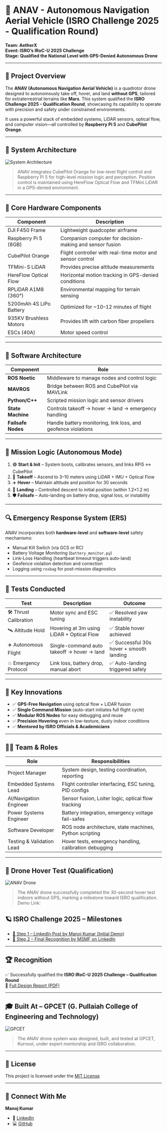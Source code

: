 # 🚀 ANAV - Autonomous Navigation Aerial Vehicle (ISRO Challenge 2025 - Qualification Round)

**Team: AetherX**  
**Event: ISRO’s IRoC-U 2025 Challenge**  
**Stage: Qualified the National Level with GPS-Denied Autonomous Drone**

---

## 📖 Project Overview

The **ANAV (Autonomous Navigation Aerial Vehicle)** is a quadrotor drone designed to autonomously take off, hover, and land **without GPS**, tailored for extraterrestrial terrains like **Mars**. This system qualified the **ISRO Challenge 2025 - Qualification Round**, showcasing its capability to operate with precision and safety under constrained environments.

It uses a powerful stack of embedded systems, LiDAR sensors, optical flow, and computer vision—all controlled by **Raspberry Pi 5** and **CubePilot Orange**.

---

## 🧭 System Architecture
![System Architecture](images/system_architecture.jpg)

> ANAV integrates CubePilot Orange for low-level flight control and Raspberry Pi 5 for high-level mission logic and perception. Position control is maintained using HereFlow Optical Flow and TFMini LiDAR in a GPS-denied environment.

---

## 🔧 Core Hardware Components

| Component                  | Description                                               |
|----------------------------|-----------------------------------------------------------|
| DJI F450 Frame             | Lightweight quadcopter airframe                           |
| Raspberry Pi 5 (8GB)       | Companion computer for decision-making and sensor fusion  |
| CubePilot Orange           | Flight controller with real-time motor and sensor control |
| TFMini-S LiDAR             | Provides precise altitude measurements                    |
| HereFlow Optical Flow      | Horizontal motion tracking in GPS-denied conditions       |
| RPLiDAR A1M8 (360°)        | Environmental mapping for terrain sensing                 |
| 5200mAh 4S LiPo Battery    | Optimized for ~10–12 minutes of flight                    |
| 935KV Brushless Motors     | Provides lift with carbon fiber propellers                |
| ESCs (40A)                 | Motor speed control                                       |

---

## 🧠 Software Architecture

| Component        | Role                                                              |
|------------------|-------------------------------------------------------------------|
| **ROS Noetic**   | Middleware to manage nodes and control logic                      |
| **MAVROS**       | Bridge between ROS and CubePilot via MAVLink                      |
| **Python/C++**   | Scripted mission logic and sensor drivers                         |
| **State Machine**| Controls takeoff → hover → land → emergency handling              |
| **Failsafe Nodes**| Handle battery monitoring, link loss, and geofence violations     |

---

## 🚀 Mission Logic (Autonomous Mode)

1. 🟢 **Start & Init** – System boots, calibrates sensors, and links RPi5 ↔ CubePilot
2. 🛫 **Takeoff** – Ascend to 3–10 meters using LiDAR + IMU + Optical Flow
3. ✈️ **Hover** – Maintain altitude and position for 30 seconds
4. 🛬 **Landing** – Controlled descent to initial position (within 1.2×1.2 m)
5. 🛡️ **Failsafe** – Auto-landing on battery drop, signal loss, or instability

---

## 🔍 Emergency Response System (ERS)

ANAV incorporates both **hardware-level** and **software-level** safety mechanisms:

- Manual Kill Switch (via GCS or RC)
- Battery Voltage Monitoring (`battery_monitor.py`)
- Link-Loss Handling (heartbeat timeout triggers auto-land)
- Geofence violation detection and correction
- Logging using `rosbag` for post-mission diagnostics

---

## 🧪 Tests Conducted

| Test | Description | Outcome |
|------|-------------|---------|
| 🛠️ Thrust Calibration | Motor sync and ESC tuning | ✅ Resolved yaw instability |
| 🛰️ Altitude Hold | Hovering at 3m using LiDAR + Optical Flow | ✅ Stable hover achieved |
| ✈️ Autonomous Flight | Single-command auto takeoff → hover → land | ✅ Successful 30s hover + smooth landing |
| 💥 Emergency Protocol | Link loss, battery drop, manual abort | ✅ Auto-landing triggered safely |

---

## 🎯 Key Innovations

- ✅ **GPS-Free Navigation** using optical flow + LiDAR fusion
- ✅ **Single Command Mission** (auto-start initiates full flight cycle)
- ✅ **Modular ROS Nodes** for easy debugging and reuse
- ✅ **Precision Hovering** even in low-texture, dusty indoor conditions
- ✅ **Mentored by ISRO Officials & Academicians**

---
## 🧑‍💻 Team & Roles

| Role                      | Responsibilities                                         |
|---------------------------|-----------------------------------------------------------|
| Project Manager           | System design, testing coordination, reporting            |
| Embedded Systems Lead     | Flight controller interfacing, ESC tuning, PID configs    |
| AI/Navigation Engineer    | Sensor fusion, Loiter logic, optical flow tracking        |
| Power Systems Engineer    | Battery integration, emergency voltage fail-safes         |
| Software Developer        | ROS node architecture, state machines, Python scripting   |
| Testing & Validation Lead | Hover tests, emergency handling, calibration debugging    |

---
## 📸 Drone Hover Test (Qualification)

![ANAV Drone](images/ANAV_Drone_Non_GPS.jpg)

> The ANAV drone successfully completed the 30-second hover test indoors without GPS, marking a milestone toward ISRO qualification.
> Demo Link:
## 🪐 ISRO Challenge 2025 – Milestones

- [📍 Step 1 – LinkedIn Post by Manoj Kumar (Initial Demo)](https://www.linkedin.com/posts/manoj-kumar-a-21ab69258_isrochallenge2025-anav-autonomousdrone-activity-7318255793064013825--IQ0)
- [🏁 Step 2 – Final Recognition by MSMF on LinkedIn](https://www.linkedin.com/posts/msrc-msmf-0bb8742bb_isrochallenge2025-spacetechnology-engineeringinspiration-ugcPost-7322105078079791104-m5ez)

---
## 🏆 Recognition

✅ Successfully qualified the **ISRO IRoC-U 2025 Challenge – Qualification Round**  
📄 [Full Design Report (PDF)](https://github.com/ManojCodeCraft/Qualification-Round-ISRO-Challenge-2025/blob/main/QUALIFICATION%20ROUND/docs/ANAV%20DESIGN%20REPORT.pdf)

---
## 🎓 Built At – GPCET (G. Pullaiah College of Engineering and Technology)

![GPCET](images/GPCET.jpg)

> The ANAV drone system was designed, built, and tested at GPCET, Kurnool, under expert mentorship and ISRO collaboration.
----
## 📄 License

This project is licensed under the [MIT License](LICENSE)

---

## 👋 Connect With Me

**Manoj Kumar**  
- 🔗 [LinkedIn](https://www.linkedin.com/in/manoj-kumar-a-21ab69258/)  
- 💻 [GitHub](https://github.com/ManojCodeCraft)

